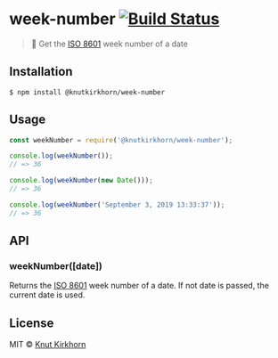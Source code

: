 # week-number [![Build Status](https://travis-ci.org/Knutakir/week-number.svg?branch=master)](https://travis-ci.org/Knutakir/week-number)
> 📅 Get the [ISO 8601](https://en.wikipedia.org/wiki/ISO_week_date) week number of a date

## Installation
```
$ npm install @knutkirkhorn/week-number
```

## Usage
```js
const weekNumber = require('@knutkirkhorn/week-number');

console.log(weekNumber());
// => 36

console.log(weekNumber(new Date()));
// => 36

console.log(weekNumber('September 3, 2019 13:33:37'));
// => 36
```

## API
### weekNumber([date])
Returns the [ISO 8601](https://en.wikipedia.org/wiki/ISO_week_date) week number of a date. If not date is passed, the current date is used.

## License
MIT © [Knut Kirkhorn](LICENSE)
